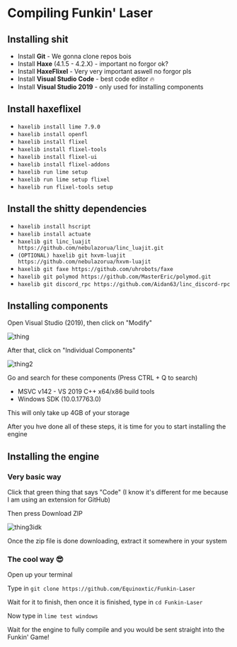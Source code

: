 # Compiling Funkin' Laser

## Installing shit

* Install **Git** - We gonna clone repos bois
* Install **Haxe** (4.1.5 - 4.2.X) - important no forgor ok?
* Install **HaxeFlixel** - Very very important aswell no forgor pls
* Install **Visual Studio Code** - best code editor :fire:
* Install **Visual Studio 2019** - only used for installing components

## Install haxeflixel 

* ``haxelib install lime 7.9.0``
* ``haxelib install openfl``
* ``haxelib install flixel``
* ``haxelib install flixel-tools``
* ``haxelib install flixel-ui``
* ``haxelib install flixel-addons``
* ``haxelib run lime setup``
* ``haxelib run lime setup flixel``
* ``haxelib run flixel-tools setup``

## Install the shitty dependencies

* ``haxelib install hscript``
* ``haxelib install actuate``
* ``haxelib git linc_luajit https://github.com/nebulazorua/linc_luajit.git``
* ``(OPTIONAL) haxelib git hxvm-luajit https://github.com/nebulazorua/hxvm-luajit``
* ``haxelib git faxe https://github.com/uhrobots/faxe``
* ``haxelib git polymod https://github.com/MasterEric/polymod.git``
* ``haxelib git discord_rpc https://github.com/Aidan63/linc_discord-rpc``


## Installing components

Open Visual Studio (2019), then click on "Modify"

![thing](https://cdn.discordapp.com/attachments/798150104158568448/968890348661268511/unknown.png)

After that, click on "Individual Components"

![thing2](https://cdn.discordapp.com/attachments/798150104158568448/968891539768102922/unknown.png)

Go and search for these components (Press CTRL + Q to search)

* MSVC v142 - VS 2019 C++ x64/x86 build tools
* Windows SDK (10.0.17763.0)

This will only take up 4GB of your storage

After you hve done all of these steps, it is time for you to start installing the engine

## Installing the engine

### Very basic way

Click that green thing that says "Code"  (I know it's different for me because I am using an extension for GitHub)

Then press Download ZIP

![thing3idk](https://cdn.discordapp.com/attachments/798150104158568448/969003805352001558/unknown.png)

Once the zip file is done downloading, extract it somewhere in your system

### The cool way :sunglasses:

Open up your terminal

Type in ``git clone https://github.com/Equinoxtic/Funkin-Laser``

Wait for it to finish, then once it is finished, type in ``cd Funkin-Laser``

Now type in ``lime test windows``

Wait for the engine to fully compile and you would be sent straight into the Funkin' Game!
